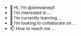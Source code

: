 - 👋 Hi, I’m @shevianeyll
- 👀 I’m interested in ...
- 🌱 I’m currently learning ...
- 💞️ I’m looking to collaborate on ...
- 📫 How to reach me ...

<!---
shevianeyll/shevianeyll is a ✨ special ✨ repository because its `README.md` (this file) appears on your GitHub profile.
You can click the Preview link to take a look at your changes.
--->
